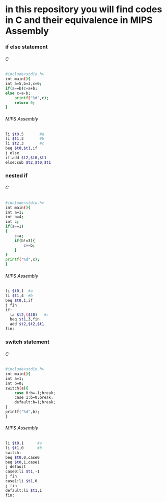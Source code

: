 <h1>in this repository you will find codes in C and their equivalence in MIPS Assembly</h1>
<h3>if else statement</h3>
<h6>C</h6>

```bash
#include<stdio.h>
int main(){
int a=5,b=3,c=0;
if(a==b)c=a+b;
else c=a-b;
	printf("%d",c);
	return 0;
}
```
<h6>MIPS Assembly</h6>

```bash
li $t0,5       #a
li $t1,3       #b
li $t2,3       #c
beq $t0,$t1,if
j else
if:add $t2,$t0,$t1
else:sub $t2,$t0,$t1
```
<h3>nested if</h3>
<h6>C</h6>

```bash
#include<stdio.h>
int main(){
int a=1;
int b=4;
int c;
if(a==1)
{
	c=a;
	if(b!=3){
		c+=b;
	}	
}
printf("%d",c);
}
```
<h6>MIPS Assembly</h6>

```bash
li $t0,1  #a
li $t1,4  #b
beq $t0,1,if
j fin
if:
  la $t2,($t0)   #c
  beq $t1,3,fin 
  add $t2,$t2,$t1
fin:
```
<h3>switch statement</h3>
<h6>C</h6>

```bash
#include<stdio.h>
int main(){
int a=1;
int b=0;
switch(a){
	case 0:b=-1;break;
	case 1:b=0;break;
	default:b=1;break;
}
printf("%d",b);
}
```
<h6>MIPS Assembly</h6>

```bash
li $t0,1      #a
li $t1,0      #b
switch:
beq $t0,0,case0
beq $t0,1,case1
j default
case0:li $t1,-1
j fin
case1:li $t1,0
j fin
default:li $t1,1
fin:
```
